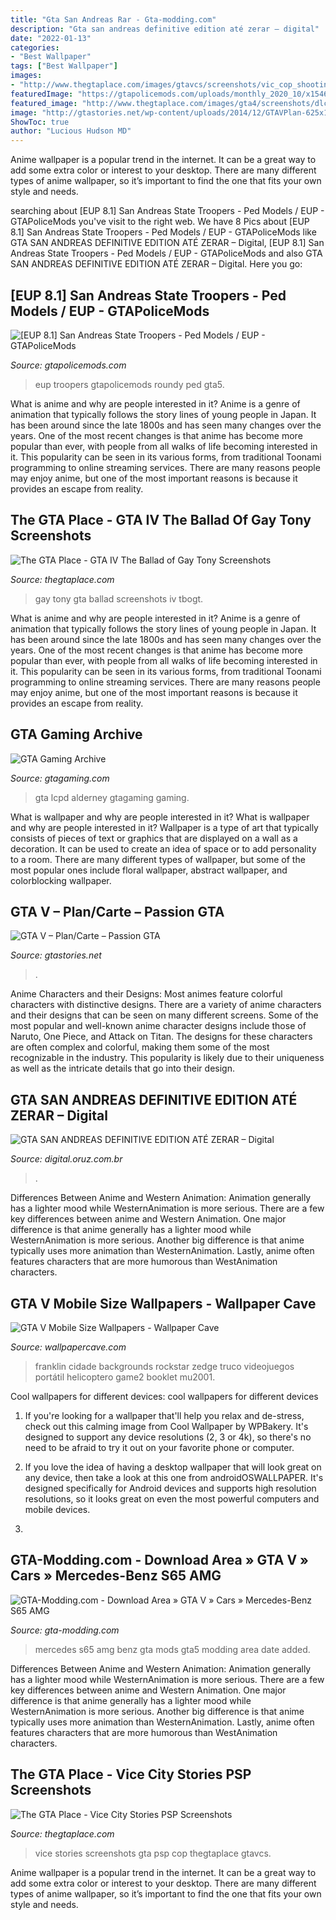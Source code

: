 ```yaml
---
title: "Gta San Andreas Rar - Gta-modding.com"
description: "Gta san andreas definitive edition até zerar – digital"
date: "2022-01-13"
categories:
- "Best Wallpaper"
tags: ["Best Wallpaper"]
images:
- "http://www.thegtaplace.com/images/gtavcs/screenshots/vic_cop_shooting.jpg"
featuredImage: "https://gtapolicemods.com/uploads/monthly_2020_10/x1546006342_SAST1.thumb.png.e5f71c8cf4a4fc36b24050a83b68a8f4.png.pagespeed.ic.64x7TEoGPZ.jpg"
featured_image: "http://www.thegtaplace.com/images/gta4/screenshots/dlc/gtaiv-bogt-screenshot-23.jpg"
image: "http://gtastories.net/wp-content/uploads/2014/12/GTAVPlan-625x1024.jpg"
ShowToc: true
author: "Lucious Hudson MD"
---
```



Anime wallpaper is a popular trend in the internet. It can be a great way to add some extra color or interest to your desktop. There are many different types of anime wallpaper, so it’s important to find the one that fits your own style and needs.

	

		
searching about [EUP 8.1] San Andreas State Troopers - Ped Models / EUP - GTAPoliceMods you've visit to the right web. We have 8 Pics about [EUP 8.1] San Andreas State Troopers - Ped Models / EUP - GTAPoliceMods like GTA SAN ANDREAS DEFINITIVE EDITION ATÉ ZERAR – Digital, [EUP 8.1] San Andreas State Troopers - Ped Models / EUP - GTAPoliceMods and also GTA SAN ANDREAS DEFINITIVE EDITION ATÉ ZERAR – Digital. Here you go:
		
    
## [EUP 8.1] San Andreas State Troopers - Ped Models / EUP - GTAPoliceMods

<img loading=lazy src="https://gtapolicemods.com/uploads/monthly_2020_10/x1546006342_SAST1.thumb.png.e5f71c8cf4a4fc36b24050a83b68a8f4.png.pagespeed.ic.64x7TEoGPZ.jpg" onerror="this.onerror=null;this.src='https://tse1.mm.bing.net/th?id=OIP.o0EtTTb1BnRaNxf-4-HiqAHaEF&amp;pid=15.1';" alt="[EUP 8.1] San Andreas State Troopers - Ped Models / EUP - GTAPoliceMods">

_Source: gtapolicemods.com_

>eup troopers gtapolicemods roundy ped gta5. 

	

What is anime and why are people interested in it?
Anime is a genre of animation that typically follows the story lines of young people in Japan. It has been around since the late 1800s and has seen many changes over the years. One of the most recent changes is that anime has become more popular than ever, with people from all walks of life becoming interested in it. This popularity can be seen in its various forms, from traditional Toonami programming to online streaming services. There are many reasons people may enjoy anime, but one of the most important reasons is because it provides an escape from reality.

    
## The GTA Place - GTA IV The Ballad Of Gay Tony Screenshots

<img loading=lazy src="http://www.thegtaplace.com/images/gta4/screenshots/dlc/gtaiv-bogt-screenshot-23.jpg" onerror="this.onerror=null;this.src='https://tse3.mm.bing.net/th?id=OIP.oHz0I8XHIub4xv9Hbe7bVQHaEK&amp;pid=15.1';" alt="The GTA Place - GTA IV The Ballad of Gay Tony Screenshots">

_Source: thegtaplace.com_

>gay tony gta ballad screenshots iv tbogt. 

	

What is anime and why are people interested in it?
Anime is a genre of animation that typically follows the story lines of young people in Japan. It has been around since the late 1800s and has seen many changes over the years. One of the most recent changes is that anime has become more popular than ever, with people from all walks of life becoming interested in it. This popularity can be seen in its various forms, from traditional Toonami programming to online streaming services. There are many reasons people may enjoy anime, but one of the most important reasons is because it provides an escape from reality.

    
## GTA Gaming Archive

<img loading=lazy src="https://www.gtagaming.com/images/3044/1249438824_pic32.png" onerror="this.onerror=null;this.src='https://tse4.mm.bing.net/th?id=OIP.BQNoly3HAiCXBfcyzQpdFwHaFj&amp;pid=15.1';" alt="GTA Gaming Archive">

_Source: gtagaming.com_

>gta lcpd alderney gtagaming gaming. 

	

What is wallpaper and why are people interested in it?
What is wallpaper and why are people interested in it?
Wallpaper is a type of art that typically consists of pieces of text or graphics that are displayed on a wall as a decoration. It can be used to create an idea of space or to add personality to a room. There are many different types of wallpaper, but some of the most popular ones include floral wallpaper, abstract wallpaper, and colorblocking wallpaper.

    
## GTA V – Plan/Carte – Passion GTA

<img loading=lazy src="http://gtastories.net/wp-content/uploads/2014/12/GTAVPlan-625x1024.jpg" onerror="this.onerror=null;this.src='https://tse2.mm.bing.net/th?id=OIP.3RGLg8RU8z1xanjYh4FZ8wHaMI&amp;pid=15.1';" alt="GTA V – Plan/Carte – Passion GTA">

_Source: gtastories.net_

>. 

	

Anime Characters and their Designs: Most animes feature colorful characters with distinctive designs.
There are a variety of anime characters and their designs that can be seen on many different screens. Some of the most popular and well-known anime character designs include those of Naruto, One Piece, and Attack on Titan. The designs for these characters are often complex and colorful, making them some of the most recognizable in the industry. This popularity is likely due to their uniqueness as well as the intricate details that go into their design.

    
## GTA SAN ANDREAS DEFINITIVE EDITION ATÉ ZERAR – Digital

<img loading=lazy src="https://digital.oruz.com.br/wp-content/uploads/2021/11/-gta-san-andreas-definitive-e-1000x600.jpg" onerror="this.onerror=null;this.src='https://tse1.mm.bing.net/th?id=OIP.UG0QrILFCtStKRZOjFrbNQHaEc&amp;pid=15.1';" alt="GTA SAN ANDREAS DEFINITIVE EDITION ATÉ ZERAR – Digital">

_Source: digital.oruz.com.br_

>. 

	

Differences Between Anime and Western Animation: Animation generally has a lighter mood while WesternAnimation is more serious.
There are a few key differences between anime and Western Animation. One major difference is that anime generally has a lighter mood while WesternAnimation is more serious. Another big difference is that anime typically uses more animation than WesternAnimation. Lastly, anime often features characters that are more humorous than WestAnimation characters.

    
## GTA V Mobile Size Wallpapers - Wallpaper Cave

<img loading=lazy src="https://wallpapercave.com/wp/wp5718495.jpg" onerror="this.onerror=null;this.src='https://tse3.mm.bing.net/th?id=OIP.HZXwtURFgNtd3Sqyye6znwHaNK&amp;pid=15.1';" alt="GTA V Mobile Size Wallpapers - Wallpaper Cave">

_Source: wallpapercave.com_

>franklin cidade backgrounds rockstar zedge truco videojuegos portátil helicoptero game2 booklet mu2001. 

	

Cool wallpapers for different devices:
cool wallpapers for different devices 

1. If you're looking for a wallpaper that'll help you relax and de-stress, check out this calming image from Cool Wallpaper by WPBakery. It's designed to support any device resolutions (2, 3 or 4k), so there's no need to be afraid to try it out on your favorite phone or computer.

2. If you love the idea of having a desktop wallpaper that will look great on any device, then take a look at this one from androidOSWALLPAPER. It's designed specifically for Android devices and supports high resolution resolutions, so it looks great on even the most powerful computers and mobile devices.

3.

    
## GTA-Modding.com - Download Area » GTA V » Cars » Mercedes-Benz S65 AMG

<img loading=lazy src="https://www.gta-modding.com/area/uploads/1464-1.jpg" onerror="this.onerror=null;this.src='https://tse2.mm.bing.net/th?id=OIP.QMl4Q8Jjj8hO-uIwlUb2LgHaEK&amp;pid=15.1';" alt="GTA-Modding.com - Download Area » GTA V » Cars » Mercedes-Benz S65 AMG">

_Source: gta-modding.com_

>mercedes s65 amg benz gta mods gta5 modding area date added. 

	

Differences Between Anime and Western Animation: Animation generally has a lighter mood while WesternAnimation is more serious.
There are a few key differences between anime and Western Animation. One major difference is that anime generally has a lighter mood while WesternAnimation is more serious. Another big difference is that anime typically uses more animation than WesternAnimation. Lastly, anime often features characters that are more humorous than WestAnimation characters.

    
## The GTA Place - Vice City Stories PSP Screenshots

<img loading=lazy src="http://www.thegtaplace.com/images/gtavcs/screenshots/vic_cop_shooting.jpg" onerror="this.onerror=null;this.src='https://tse3.mm.bing.net/th?id=OIP.sDJYMhwaJ6ss-h7znD38QwHaEK&amp;pid=15.1';" alt="The GTA Place - Vice City Stories PSP Screenshots">

_Source: thegtaplace.com_

>vice stories screenshots gta psp cop thegtaplace gtavcs. 

	

Anime wallpaper is a popular trend in the internet. It can be a great way to add some extra color or interest to your desktop. There are many different types of anime wallpaper, so it’s important to find the one that fits your own style and needs.

